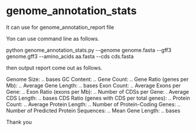 # genome_annotation_stats
It can use for genome_annotation_report file

Yon can use command line as follows.

python genome_annotation_stats.py --genome genome.fasta --gff3 genome.gff3 --amino_acids aa.fasta --cds cds.fasta

then output report come out as follows.

Genome Size: .. bases
GC Content: ..
Gene Count: ..
Gene Ratio (genes per Mb): ..
Average Gene Length: .. bases
Exon Count: ..
Average Exons per Gene: ..
Exon Ratio (exons per Mb): ..
Number of CDSs per Gene: .
Average CDS Length: .. bases
CDS Ratio (genes with CDS per total genes): ..
Protein Count: ..
Average Protein Length: ..
Number of Protein-Coding Genes: ..
Number of Predicted Protein Sequences: ..
Mean Gene Length: .. bases

Thank you
